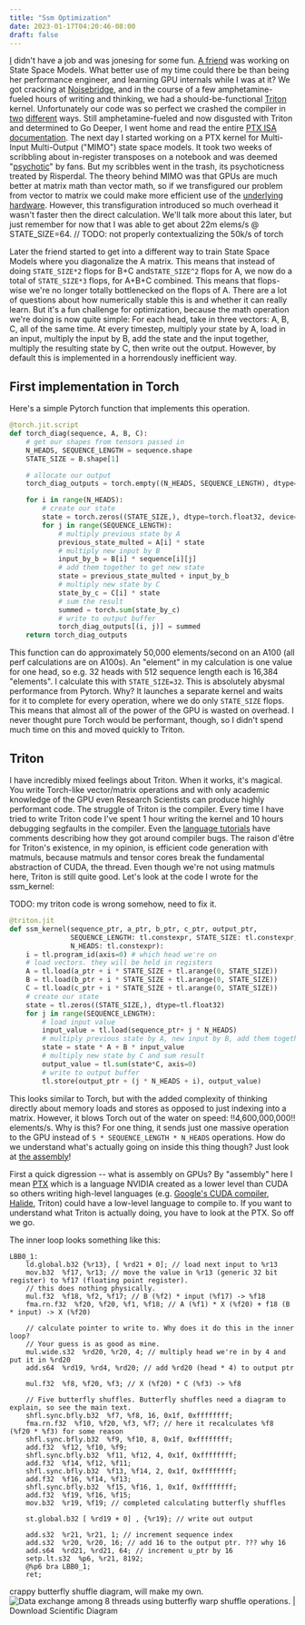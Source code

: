 ```yaml
---
title: "Ssm Optimization"
date: 2023-01-17T04:20:46-08:00
draft: false
---
```



[I](https://twitter.com/cis_female) didn't have a job and was jonesing for some fun. [A friend](https://twitter.com/typedfemale) was working on State Space Models. What better use of my time could there be than being her performance engineer, and learning GPU internals while I was at it? We got cracking at [Noisebridge](https://noisebridge.net/), and in the course of a few amphetamine-fueled hours of writing and thinking, we had a should-be-functional [Triton](https://github.com/openai/triton) kernel. Unfortunately our code was so perfect we crashed the compiler in [two](https://github.com/openai/triton/issues/639) [different](https://github.com/openai/triton/issues/640) ways. Still amphetamine-fueled and now disgusted with Triton and determined to Go Deeper, I went home and read the entire [PTX ISA documentation](https://docs.nvidia.com/cuda/parallel-thread-execution/index.html). The next day I started working on a PTX kernel for Multi-Input Multi-Output ("MIMO") state space models. It took two weeks of scribbling about in-register transposes on a notebook and was deemed "[psychotic](https://twitter.com/typedfemale/status/1571025861155127296)" by fans. But my scribbles went in the trash, its psychoticness treated by Risperdal. The theory behind MIMO was that GPUs are much better at matrix math than vector math, so if we transfigured our problem from vector to matrix we could make more efficient use of the [underlying hardware](https://www.nvidia.com/en-us/data-center/tensor-cores/). However, this transfiguration introduced so much overhead it wasn't faster then the direct calculation. We'll talk more about this later, but just remember for now that I was able to get about 22m elems/s @ STATE_SIZE=64.
// TODO: not properly contextualizing the 50k/s of torch

Later the friend started to get into a different way to train State Space Models where you diagonalize the A matrix. This means that instead of doing `STATE_SIZE*2` flops for B+C and`STATE_SIZE^2` flops for A, we now do a total of `STATE_SIZE*3` flops, for A+B+C combined. This means that flops-wise we're no longer totally bottlenecked on the flops of A. There are a lot of questions about how numerically stable this is and whether it can really learn. But it's a fun challenge for optimization, because the math operation we're doing is now quite simple: For each head, take in three vectors: A, B, C, all of the same time. At every timestep, multiply your state by A, load in an input, multiply the input by B, add the state and the input together, multiply the resulting state by C, then write out the output. However, by default this is implemented in a horrendously inefficient way.

## First implementation in Torch

Here's a simple Pytorch function that implements this operation.

```python
@torch.jit.script
def torch_diag(sequence, A, B, C):
    # get our shapes from tensors passed in
    N_HEADS, SEQUENCE_LENGTH = sequence.shape
    STATE_SIZE = B.shape[1]

    # allocate our output
    torch_diag_outputs = torch.empty((N_HEADS, SEQUENCE_LENGTH), dtype=sequence.dtype, device=sequence.device)

    for i in range(N_HEADS):
        # create our state
        state = torch.zeros((STATE_SIZE,), dtype=torch.float32, device="cuda")
        for j in range(SEQUENCE_LENGTH):
            # multiply previous state by A
            previous_state_multed = A[i] * state
            # multiply new input by B
            input_by_b = B[i] * sequence[i][j]
            # add them together to get new state
            state = previous_state_multed + input_by_b
            # multiply new state by C
            state_by_c = C[i] * state
            # sum the result
            summed = torch.sum(state_by_c)
            # write to output buffer
            torch_diag_outputs[(i, j)] = summed
    return torch_diag_outputs
```
This function can do approximately 50,000 elements/second on an A100 (all perf calculations are on A100s). An "element" in my calculation is one value for one head, so e.g. 32 heads with 512 sequence length each is 16,384 "elements". I calculate this with `STATE_SIZE=32`. This is absolutely abysmal performance from Pytorch. Why? It launches a separate kernel and waits for it to complete for every operation, where we do only `STATE_SIZE` flops. This means that almost all of the power of the GPU is wasted on overhead. I never thought pure Torch would be performant, though, so I didn't spend much time on this and moved quickly to Triton.

## Triton
I have incredibly mixed feelings about Triton. When it works, it's magical. You write Torch-like vector/matrix operations and with only academic knowledge of the GPU even Research Scientists can produce highly performant code. The struggle of Triton is the compiler. Every time I have tried to write Triton code I've spent 1 hour writing the kernel and 10 hours debugging segfaults in the compiler. Even the [language tutorials](https://github.com/openai/triton/blob/master/python/tutorials/06-fused-attention.py#L18) have comments describing how they got around compiler bugs. The raison d'être for Triton's existence, in my opinion, is efficient code generation with matmuls, because matmuls and tensor cores break the fundamental abstraction of CUDA, the thread. Even though we're not using matmuls here, Triton is still quite good. Let's look at the code I wrote for the ssm_kernel:

TODO: my triton code is wrong somehow, need to fix it.

```python
@triton.jit
def ssm_kernel(sequence_ptr, a_ptr, b_ptr, c_ptr, output_ptr,
               SEQUENCE_LENGTH: tl.constexpr, STATE_SIZE: tl.constexpr,
               N_HEADS: tl.constexpr):
    i = tl.program_id(axis=0) # which head we're on
    # load vectors. they will be held in registers
    A = tl.load(a_ptr + i * STATE_SIZE + tl.arange(0, STATE_SIZE))
    B = tl.load(b_ptr + i * STATE_SIZE + tl.arange(0, STATE_SIZE))
    C = tl.load(c_ptr + i * STATE_SIZE + tl.arange(0, STATE_SIZE))
    # create our state
    state = tl.zeros((STATE_SIZE,), dtype=tl.float32)
    for j in range(SEQUENCE_LENGTH):
	    # load input value
        input_value = tl.load(sequence_ptr+ j * N_HEADS)
        # multiply previous state by A, new input by B, add them together
        state = state * A + B * input_value
        # multiply new state by C and sum result
        output_value = tl.sum(state*C, axis=0)
        # write to output buffer
        tl.store(output_ptr + (j * N_HEADS + i), output_value)
```

This looks similar to Torch, but with the added complexity of thinking directly about memory loads and stores as opposed to just indexing into a matrix. However, it blows Torch out of the water on speed: !!4,600,000,000!! elements/s. Why is this? For one thing, it sends just one massive operation to the GPU instead of `5 * SEQUENCE_LENGTH * N_HEADS` operations. How do we understand what's actually going on inside this thing though? Just look at [the assembly](https://godbolt.org/z/4dT54Ejhd)!

First a quick digression -- what is assembly on GPUs? By "assembly" here I mean [PTX](https://docs.nvidia.com/cuda/parallel-thread-execution/index.html) which is a language NVIDIA created as a lower level than CUDA so others writing high-level languages (e.g. [Google's CUDA compiler](https://research.google/pubs/pub45226/), [Halide](https://github.com/halide/Halide), Triton) could have a low-level language to compile to. If you want to understand what Triton is actually doing, you have to look at the PTX. So off we go.

The inner loop looks something like this:
```
LBB0_1:
	ld.global.b32 {%r13}, [ %rd21 + 0]; // load next input to %r13
	mov.b32  %f17, %r13; // move the value in %r13 (generic 32 bit register) to %f17 (floating point register).
	// this does nothing physically.
	mul.f32  %f18, %f2, %f17; // B (%f2) * input (%f17) -> %f18
	fma.rn.f32  %f20, %f20, %f1, %f18; // A (%f1) * X (%f20) + f18 (B * input) -> X (%f20)

	// calculate pointer to write to. Why does it do this in the inner loop?
	// Your guess is as good as mine.
	mul.wide.s32  %rd20, %r20, 4; // multiply head we're in by 4 and put it in %rd20
	add.s64  %rd19, %rd4, %rd20; // add %rd20 (head * 4) to output ptr

	mul.f32  %f8, %f20, %f3; // X (%f20) * C (%f3) -> %f8

	// Five butterfly shuffles. Butterfly shuffles need a diagram to explain, so see the main text.
	shfl.sync.bfly.b32  %f7, %f8, 16, 0x1f, 0xffffffff;
	fma.rn.f32  %f10, %f20, %f3, %f7; // here it recalculates %f8 (%f20 * %f3) for some reason
	shfl.sync.bfly.b32  %f9, %f10, 8, 0x1f, 0xffffffff;
	add.f32  %f12, %f10, %f9;
	shfl.sync.bfly.b32  %f11, %f12, 4, 0x1f, 0xffffffff;
	add.f32  %f14, %f12, %f11;
	shfl.sync.bfly.b32  %f13, %f14, 2, 0x1f, 0xffffffff;
	add.f32  %f16, %f14, %f13;
	shfl.sync.bfly.b32  %f15, %f16, 1, 0x1f, 0xffffffff;
	add.f32  %f19, %f16, %f15;
	mov.b32  %r19, %f19; // completed calculating butterfly shuffles

	st.global.b32 [ %rd19 + 0] , {%r19}; // write out output

	add.s32  %r21, %r21, 1; // increment sequence index
	add.s32  %r20, %r20, 16; // add 16 to the output ptr. ??? why 16
	add.s64  %rd21, %rd21, 64; // increment u_ptr by 16
	setp.lt.s32  %p6, %r21, 8192;
	@%p6 bra LBB0_1;
	ret;
```


crappy butterfly shuffle diagram, will make my own.
![Data exchange among 8 threads using butterfly warp shuffle operations. |  Download Scientific Diagram](https://www.researchgate.net/publication/317485271/figure/fig1/AS:505251083100160@1497472653903/Data-exchange-among-8-threads-using-butterfly-warp-shuffle-operations.png)

